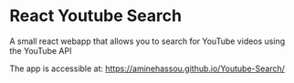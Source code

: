 # React Youtube Search
A small react webapp that allows you to search for YouTube videos using the YouTube API

The app is accessible at: https://aminehassou.github.io/Youtube-Search/